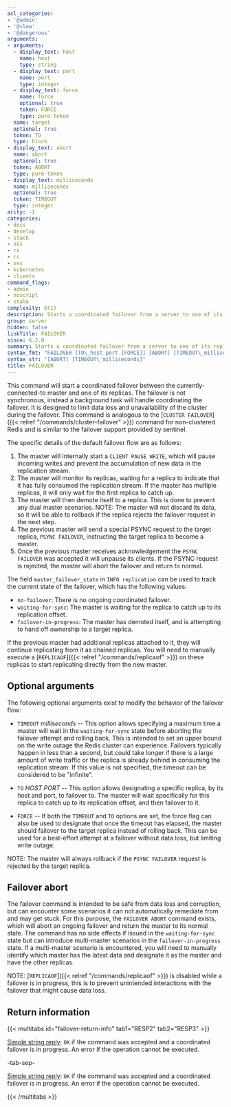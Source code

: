 ```yaml
---
acl_categories:
- '@admin'
- '@slow'
- '@dangerous'
arguments:
- arguments:
  - display_text: host
    name: host
    type: string
  - display_text: port
    name: port
    type: integer
  - display_text: force
    name: force
    optional: true
    token: FORCE
    type: pure-token
  name: target
  optional: true
  token: TO
  type: block
- display_text: abort
  name: abort
  optional: true
  token: ABORT
  type: pure-token
- display_text: milliseconds
  name: milliseconds
  optional: true
  token: TIMEOUT
  type: integer
arity: -1
categories:
- docs
- develop
- stack
- oss
- rs
- rc
- oss
- kubernetes
- clients
command_flags:
- admin
- noscript
- stale
complexity: O(1)
description: Starts a coordinated failover from a server to one of its replicas.
group: server
hidden: false
linkTitle: FAILOVER
since: 6.2.0
summary: Starts a coordinated failover from a server to one of its replicas.
syntax_fmt: "FAILOVER [TO\_host port [FORCE]] [ABORT] [TIMEOUT\_milliseconds]"
syntax_str: "[ABORT] [TIMEOUT\_milliseconds]"
title: FAILOVER
---
```

This command will start a coordinated failover between the currently-connected-to master and one of its replicas.
The failover is not synchronous, instead a background task will handle coordinating the failover. 
It is designed to limit data loss and unavailability of the cluster during the failover.
This command is analogous to the [`CLUSTER FAILOVER`]({{< relref "/commands/cluster-failover" >}}) command for non-clustered Redis and is similar to the failover support provided by sentinel.

The specific details of the default failover flow are as follows:

1. The master will internally start a `CLIENT PAUSE WRITE`, which will pause incoming writes and prevent the accumulation of new data in the replication stream.
2. The master will monitor its replicas, waiting for a replica to indicate that it has fully consumed the replication stream. If the master has multiple replicas, it will only wait for the first replica to catch up.
3. The master will then demote itself to a replica. This is done to prevent any dual master scenarios. NOTE: The master will not discard its data, so it will be able to rollback if the replica rejects the failover request in the next step.
4. The previous master will send a special PSYNC request to the target replica, `PSYNC FAILOVER`, instructing the target replica to become a master.
5. Once the previous master receives acknowledgement the `PSYNC FAILOVER` was accepted it will unpause its clients. If the PSYNC request is rejected, the master will abort the failover and return to normal.

The field `master_failover_state` in `INFO replication` can be used to track the current state of the failover, which has the following values:

* `no-failover`: There is no ongoing coordinated failover.
* `waiting-for-sync`: The master is waiting for the replica to catch up to its replication offset.
* `failover-in-progress`: The master has demoted itself, and is attempting to hand off ownership to a target replica.

If the previous master had additional replicas attached to it, they will continue replicating from it as chained replicas. You will need to manually execute a [`REPLICAOF`]({{< relref "/commands/replicaof" >}}) on these replicas to start replicating directly from the new master.

## Optional arguments
The following optional arguments exist to modify the behavior of the failover flow:

* `TIMEOUT` *milliseconds* -- This option allows specifying a maximum time a master will wait in the `waiting-for-sync` state before aborting the failover attempt and rolling back.
This is intended to set an upper bound on the write outage the Redis cluster can experience.
Failovers typically happen in less than a second, but could take longer if there is a large amount of write traffic or the replica is already behind in consuming the replication stream. 
If this value is not specified, the timeout can be considered to be "infinite".

* `TO` *HOST* *PORT* -- This option allows designating a specific replica, by its host and port, to failover to. The master will wait specifically for this replica to catch up to its replication offset, and then failover to it.

* `FORCE` -- If both the `TIMEOUT` and `TO` options are set, the force flag can also be used to designate that once the timeout has elapsed, the master should failover to the target replica instead of rolling back.
This can be used for a best-effort attempt at a failover without data loss, but limiting write outage.

NOTE: The master will always rollback if the `PSYNC FAILOVER` request is rejected by the target replica. 

## Failover abort

The failover command is intended to be safe from data loss and corruption, but can encounter some scenarios it can not automatically remediate from and may get stuck. 
For this purpose, the `FAILOVER ABORT` command exists, which will abort an ongoing failover and return the master to its normal state. 
The command has no side effects if issued in the `waiting-for-sync` state but can introduce multi-master scenarios in the `failover-in-progress` state. 
If a multi-master scenario is encountered, you will need to manually identify which master has the latest data and designate it as the master and have the other replicas.

NOTE: [`REPLICAOF`]({{< relref "/commands/replicaof" >}}) is disabled while a failover is in progress, this is to prevent unintended interactions with the failover that might cause data loss.

## Return information

{{< multitabs id="failover-return-info" 
    tab1="RESP2" 
    tab2="RESP3" >}}

[Simple string reply](../../develop/reference/protocol-spec#simple-strings): `OK` if the command was accepted and a coordinated failover is in progress. An error if the operation cannot be executed.

-tab-sep-

[Simple string reply](../../develop/reference/protocol-spec#simple-strings): `OK` if the command was accepted and a coordinated failover is in progress. An error if the operation cannot be executed.

{{< /multitabs >}}
